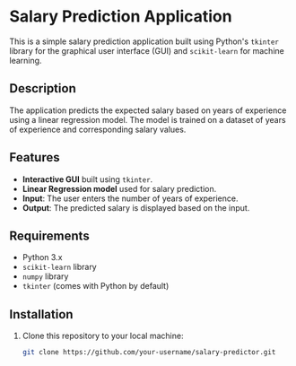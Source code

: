 # Salary Prediction Application

This is a simple salary prediction application built using Python's `tkinter` library for the graphical user interface (GUI) and `scikit-learn` for machine learning.

## Description

The application predicts the expected salary based on years of experience using a linear regression model. The model is trained on a dataset of years of experience and corresponding salary values.

## Features

- **Interactive GUI** built using `tkinter`.
- **Linear Regression model** used for salary prediction.
- **Input**: The user enters the number of years of experience.
- **Output**: The predicted salary is displayed based on the input.

## Requirements

- Python 3.x
- `scikit-learn` library
- `numpy` library
- `tkinter` (comes with Python by default)

## Installation

1. Clone this repository to your local machine:
   ```bash
   git clone https://github.com/your-username/salary-predictor.git
